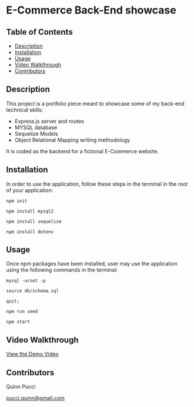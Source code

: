 # E-Commerce Back-End showcase

## Table of Contents

- [Description](#description)
- [Installation](#installation)
- [Usage](#usage)
- [Video Walkthrough](#video-walkthrough)
- [Contributors](#contributors)

## Description

This project is a portfolio piece meant to showcase some of my back-end technical skills: 
- Express.js server and routes
- MYSQL database
- Sequelize Models
- Object Relational Mapping writing methodology

It is coded as the backend for a fictional E-Commerce website.

## Installation

In order to use the application, follow these steps in the terminal in the root of your application:

`npm init`

`npm install mysql2`

`npm install sequelize`

`npm install dotenv`

## Usage

Once npm packages have been installed, user may use the application using the following commands in the terminal:

`mysql -uroot -p`

`source db/schema.sql`

`quit;`

`npm run seed`

`npm start`

## Video Walkthrough

[View the Demo Video](https://drive.google.com/file/d/1PZSPMhPJmgHr6eEsm4Ot9QSTlPvFURGp/view)

## Contributors

Quinn Pucci

pucci.quinn@gmail.com
